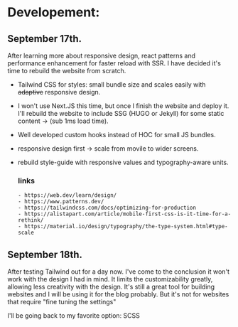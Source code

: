 # Developement: 

## September 17th.

After learning more about responsive design, react patterns and performance enhancement for faster reload with SSR. I have decided it's time to rebuild the website from scratch.

- Tailwind CSS for styles: small bundle size and scales easily with ~~adaptive~~ responsive design.
- I won't use Next.JS this time, but once I finish the website and deploy it. I'll rebuild the website to include SSG (HUGO or Jekyll) for some static content -> (sub 1ms load time).
- Well developed custom hooks instead of HOC for small JS bundles.
- responsive design first -> scale from movile to wider screens.
- rebuild style-guide with responsive values and typography-aware units.

    ### links

      - https://web.dev/learn/design/
      - https://www.patterns.dev/
      - https://tailwindcss.com/docs/optimizing-for-production
      - https://alistapart.com/article/mobile-first-css-is-it-time-for-a-rethink/
      - https://material.io/design/typography/the-type-system.html#type-scale 
      
      
## September 18th.

After testing Tailwind out for a day now. I've come to the conclusion it won't work with the design I had in mind.
It limits the customizability greatly, allowing less creativity with the design.
It's still a great tool for building websites and I will be using it for the blog probably.
But it's not for websites that require "fine tuning the settings"

I'll be going back to my favorite option: SCSS
